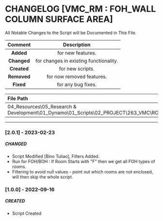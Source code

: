 # CHANGELOG [VMC_RM : FOH_WALL COLUMN SURFACE AREA]
All Notable Changes to the Script will be Documented in This File.

| Comment | Description |
| :--: | :--: |
| **Added**  | for new features. |
|**Changed** |for changes in existing functionality. |
|**Created** | for new scripts. |
|**Removed** |for now removed features. |
|**Fixed** |for any bug fixes. |

| File Path | 
| :-- |
|04_Resources\05_Research & Development\01_Dynamo\01_Scripts\02_PROJECT\263_VMC\ROOMS|
------------------------------------------------------------------

### [2.0.1] - 2023-02-23
##### CHANGED
- Script Modified [Bino Tuliao], Filters Added.
- Run for FOH/BOH : If Room Starts with "F" then we get all FOH types of rooms.
- Filtering to avoid null values - point out which rooms are not enclosed, will then skip the whole script.

### [1.0.0] - 2022-09-16
##### CREATED
- Script Created